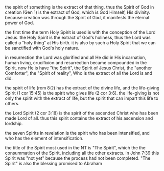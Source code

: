 the spirit of something is the extract of that
thing. thus the Spirit of God in creation (Gen 1)
is the extract of God, which is God Himself, His
divinity. because creation was through the Spirit
of God, it manifests the eternal power of God.

the first time the term Holy Spirit is used is with the conception of the Lord Jesus. the Holy Spirit is the extract of God's holiness, thus the Lord was called a "holy thing" at His birth. it is also by such a Holy Spirit that we can be sanctified with God's holy nature.

in resurrection the Lord was glorified and all He did in His incarnation, human living, crucifixion and resurrection became compounded in the Spirit. now He is have "the Spirit", the Spirit of Jesus Christ, the "another Comforter", the "Spirit of reality", Who is the extract of all the Lord is and did.

the spirit of life (rom 8:2) has the extract of the divine life, and the life-giving Spirit (1 cor 15:45) is the spirit who gives life (2 cor 3:6). the life-giving is not only the spirit with the extract of life, but the spirit that can impart this life to others.

the Lord Spirit (2 cor 3:18) is the spirit of the ascended Christ who has been made Lord of all. thus this spirit contains the extract of his ascension and lordship.

the seven Spirits in revelation is the spirit who has been intensified, and who has the element of intensification.

the title of the Spirit most used in the NT is "The Spirit", which the the consummation of the Spirit, including all the other extracts. in John 7:39 this Spirit was "not yet" because the process had not been completed. "The Spirit" is also the blessing promised to Abraham
